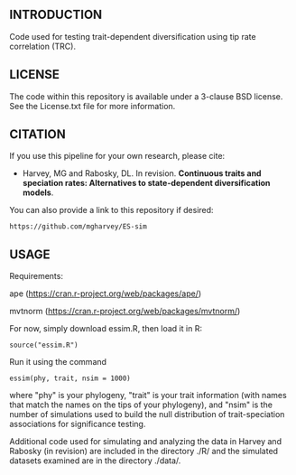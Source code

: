 INTRODUCTION
-------

Code used for testing trait-dependent diversification using tip rate correlation (TRC). 

LICENSE
-------

The code within this repository is available under a 3-clause BSD license. See the License.txt file for more information.

CITATION
--------

If you use this pipeline for your own research, please cite:

* Harvey, MG and Rabosky, DL. In revision. **Continuous traits and speciation rates: Alternatives to state-dependent diversification models**. 
    
You can also provide a link to this repository if desired:

    https://github.com/mgharvey/ES-sim

USAGE
--------

Requirements:

ape (https://cran.r-project.org/web/packages/ape/)

mvtnorm (https://cran.r-project.org/web/packages/mvtnorm/)

For now, simply download essim.R, then load it in R:

```
source("essim.R")
```

Run it using the command

```
essim(phy, trait, nsim = 1000)
```

where "phy" is your phylogeny, "trait" is your trait information (with names that match the names on the tips of your phylogeny), and "nsim" is the number of simulations used to build the null distribution of trait-speciation associations for significance testing.

Additional code used for simulating and analyzing the data in Harvey and Rabosky (in revision) are included in the directory ./R/ and the simulated datasets examined are in the directory ./data/.